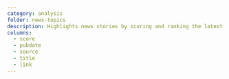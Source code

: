 ```yaml
---
category: analysis
folder: news-topics
description: Highlights news stories by scoring and ranking the latest headlines.
columns:
  - score
  - pubdate
  - source
  - title
  - link
---
```

